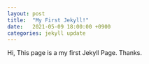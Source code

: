 ```yaml
---
layout: post
title:  "My First Jekyll!"
date:   2021-05-09 18:00:00 +0900
categories: jekyll update
---
```

Hi, This page is a  my first Jekyll Page.
Thanks.

